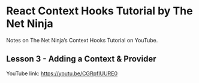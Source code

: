 # React Context Hooks Tutorial by The Net Ninja

Notes on The Net Ninja’s Context Hooks Tutorial on YouTube.

## Lesson 3 - Adding a Context & Provider

YouTube link: https://youtu.be/CGRpfIUURE0